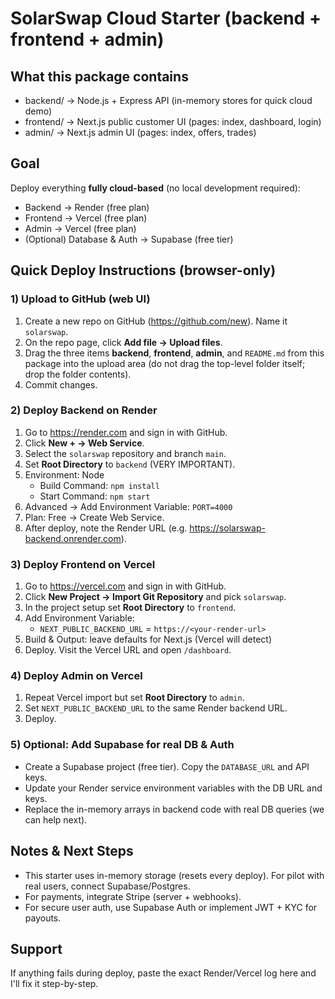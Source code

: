 # SolarSwap Cloud Starter (backend + frontend + admin)

## What this package contains
- backend/  -> Node.js + Express API (in-memory stores for quick cloud demo)
- frontend/ -> Next.js public customer UI (pages: index, dashboard, login)
- admin/    -> Next.js admin UI (pages: index, offers, trades)

## Goal
Deploy everything **fully cloud-based** (no local development required):
- Backend -> Render (free plan)
- Frontend -> Vercel (free plan)
- Admin -> Vercel (free plan)
- (Optional) Database & Auth -> Supabase (free tier)

## Quick Deploy Instructions (browser-only)

### 1) Upload to GitHub (web UI)
1. Create a new repo on GitHub (https://github.com/new). Name it `solarswap`.
2. On the repo page, click **Add file → Upload files**.
3. Drag the three items **backend**, **frontend**, **admin**, and `README.md` from this package into the upload area (do not drag the top-level folder itself; drop the folder contents).
4. Commit changes.

### 2) Deploy Backend on Render
1. Go to https://render.com and sign in with GitHub.
2. Click **New + → Web Service**.
3. Select the `solarswap` repository and branch `main`.
4. Set **Root Directory** to `backend` (VERY IMPORTANT).
5. Environment: Node
   - Build Command: `npm install`
   - Start Command: `npm start`
6. Advanced → Add Environment Variable: `PORT=4000`
7. Plan: Free → Create Web Service.
8. After deploy, note the Render URL (e.g. https://solarswap-backend.onrender.com).

### 3) Deploy Frontend on Vercel
1. Go to https://vercel.com and sign in with GitHub.
2. Click **New Project → Import Git Repository** and pick `solarswap`.
3. In the project setup set **Root Directory** to `frontend`.
4. Add Environment Variable:
   - `NEXT_PUBLIC_BACKEND_URL` = `https://<your-render-url>`
5. Build & Output: leave defaults for Next.js (Vercel will detect)
6. Deploy. Visit the Vercel URL and open `/dashboard`.

### 4) Deploy Admin on Vercel
1. Repeat Vercel import but set **Root Directory** to `admin`.
2. Set `NEXT_PUBLIC_BACKEND_URL` to the same Render backend URL.
3. Deploy.

### 5) Optional: Add Supabase for real DB & Auth
- Create a Supabase project (free tier). Copy the `DATABASE_URL` and API keys.
- Update your Render service environment variables with the DB URL and keys.
- Replace the in-memory arrays in backend code with real DB queries (we can help next).

## Notes & Next Steps
- This starter uses in-memory storage (resets every deploy). For pilot with real users, connect Supabase/Postgres.
- For payments, integrate Stripe (server + webhooks).
- For secure user auth, use Supabase Auth or implement JWT + KYC for payouts.

## Support
If anything fails during deploy, paste the exact Render/Vercel log here and I'll fix it step-by-step.
